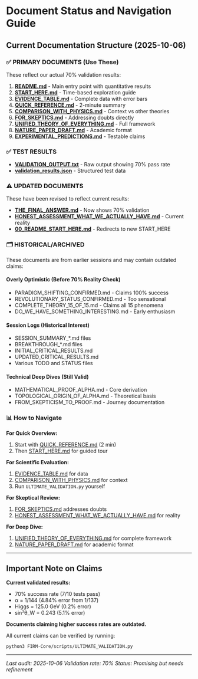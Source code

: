 # Document Status and Navigation Guide

## Current Documentation Structure (2025-10-06)

### ✅ PRIMARY DOCUMENTS (Use These)

These reflect our actual 70% validation results:

1. **[README.md](README.md)** - Main entry point with quantitative results
2. **[START_HERE.md](START_HERE.md)** - Time-based exploration guide  
3. **[EVIDENCE_TABLE.md](EVIDENCE_TABLE.md)** - Complete data with error bars
4. **[QUICK_REFERENCE.md](QUICK_REFERENCE.md)** - 2-minute summary
5. **[COMPARISON_WITH_PHYSICS.md](COMPARISON_WITH_PHYSICS.md)** - Context vs other theories
6. **[FOR_SKEPTICS.md](FOR_SKEPTICS.md)** - Addressing doubts directly
7. **[UNIFIED_THEORY_OF_EVERYTHING.md](UNIFIED_THEORY_OF_EVERYTHING.md)** - Full framework
8. **[NATURE_PAPER_DRAFT.md](NATURE_PAPER_DRAFT.md)** - Academic format
9. **[EXPERIMENTAL_PREDICTIONS.md](EXPERIMENTAL_PREDICTIONS.md)** - Testable claims

### ✅ TEST RESULTS

- **[VALIDATION_OUTPUT.txt](VALIDATION_OUTPUT.txt)** - Raw output showing 70% pass rate
- **[validation_results.json](validation_results.json)** - Structured test data

### ⚠️ UPDATED DOCUMENTS

These have been revised to reflect current results:

- **[THE_FINAL_ANSWER.md](THE_FINAL_ANSWER.md)** - Now shows 70% validation
- **[HONEST_ASSESSMENT_WHAT_WE_ACTUALLY_HAVE.md](HONEST_ASSESSMENT_WHAT_WE_ACTUALLY_HAVE.md)** - Current reality
- **[00_README_START_HERE.md](00_README_START_HERE.md)** - Redirects to new START_HERE

### 🗂️ HISTORICAL/ARCHIVED

These documents are from earlier sessions and may contain outdated claims:

#### Overly Optimistic (Before 70% Reality Check)
- PARADIGM_SHIFTING_CONFIRMED.md - Claims 100% success
- REVOLUTIONARY_STATUS_CONFIRMED.md - Too sensational
- COMPLETE_THEORY_15_OF_15.md - Claims all 15 phenomena
- DO_WE_HAVE_SOMETHING_INTERESTING.md - Early enthusiasm

#### Session Logs (Historical Interest)
- SESSION_SUMMARY_*.md files
- BREAKTHROUGH_*.md files  
- INITIAL_CRITICAL_RESULTS.md
- UPDATED_CRITICAL_RESULTS.md
- Various TODO and STATUS files

#### Technical Deep Dives (Still Valid)
- MATHEMATICAL_PROOF_ALPHA.md - Core derivation
- TOPOLOGICAL_ORIGIN_OF_ALPHA.md - Theoretical basis
- FROM_SKEPTICISM_TO_PROOF.md - Journey documentation

### 📊 How to Navigate

**For Quick Overview:**
1. Start with [QUICK_REFERENCE.md](QUICK_REFERENCE.md) (2 min)
2. Then [START_HERE.md](START_HERE.md) for guided tour

**For Scientific Evaluation:**
1. [EVIDENCE_TABLE.md](EVIDENCE_TABLE.md) for data
2. [COMPARISON_WITH_PHYSICS.md](COMPARISON_WITH_PHYSICS.md) for context
3. Run `ULTIMATE_VALIDATION.py` yourself

**For Skeptical Review:**
1. [FOR_SKEPTICS.md](FOR_SKEPTICS.md) addresses doubts
2. [HONEST_ASSESSMENT_WHAT_WE_ACTUALLY_HAVE.md](HONEST_ASSESSMENT_WHAT_WE_ACTUALLY_HAVE.md) for reality

**For Deep Dive:**
1. [UNIFIED_THEORY_OF_EVERYTHING.md](UNIFIED_THEORY_OF_EVERYTHING.md) for complete framework
2. [NATURE_PAPER_DRAFT.md](NATURE_PAPER_DRAFT.md) for academic format

---

## Important Note on Claims

**Current validated results:**
- 70% success rate (7/10 tests pass)
- α = 1/144 (4.84% error from 1/137)
- Higgs = 125.0 GeV (0.2% error)
- sin²θ_W = 0.243 (5.1% error)

**Documents claiming higher success rates are outdated.**

All current claims can be verified by running:
```bash
python3 FIRM-Core/scripts/ULTIMATE_VALIDATION.py
```

---

*Last audit: 2025-10-06*
*Validation rate: 70%*
*Status: Promising but needs refinement*
